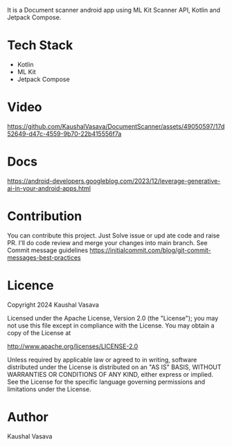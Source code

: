It is a Document scanner android app using ML Kit Scanner API, Kotlin and Jetpack Compose.

# Tech Stack
- Kotlin
- ML Kit
- Jetpack Compose

# Video
https://github.com/KaushalVasava/DocumentScanner/assets/49050597/17d52649-d47c-4559-9b70-22b415556f7a

# Docs
[https://android-developers.googleblog.com/2023/12/leverage-generative-ai-in-your-android-apps.html
](https://developers.google.com/ml-kit/vision/barcode-scanning/android)

# Contribution
You can contribute this project. Just Solve issue or upd
ate code and raise PR. I'll do code review and merge your changes into main branch. See Commit message guidelines https://initialcommit.com/blog/git-commit-messages-best-practices

# Licence
Copyright 2024 Kaushal Vasava

Licensed under the Apache License, Version 2.0 (the "License"); you may not use this file except in compliance with the License. You may obtain a copy of the License at

http://www.apache.org/licenses/LICENSE-2.0

Unless required by applicable law or agreed to in writing, software distributed under the License is distributed on an "AS IS" BASIS, WITHOUT WARRANTIES OR CONDITIONS OF ANY KIND, either express or implied. See the License for the specific language governing permissions and limitations under the License.

# Author
Kaushal Vasava

